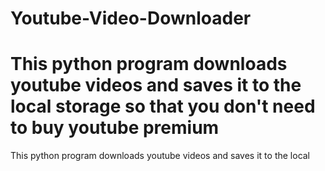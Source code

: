 # Youtube-Video-Downloader

 This python program downloads youtube videos and saves it to the local storage so that you don't need to buy youtube premium
=======
 This python program downloads youtube videos and saves it to the local
